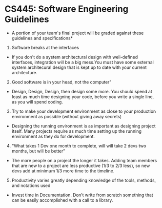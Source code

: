 
# CS445: Software Engineering Guidelines

* A portion of your team's final project will be graded against these guidelines and specifications*
  
1. Software breaks at the interfaces
  * If you don't do a system architectural design with well-defined interfaces, integration will be a big mess.You must have some external system architecural design that is kept up to date with your current architecture.

2. Good software is in your head, not the computer"
  * Design, Design, Design, then design some more. You should spend at least as much time designing your code, before you write a single line, as you will spend coding.

3. Try to make your development environment as close to your production environment as possible (without giving away secrets) 
  * Designing the running environment is as important as  designing project itself. Many projects require as much time setting up the running environment as they do for development.

4. "What takes 1 Dev one month to complete, will will take 2 devs two months, but will be better"
  * The more people on a project the longer it takes. Adding team members that are new to a project are less productive (1/3 to 2/3 less), so new devs add at minimum 1/3 more time to the timeline.

5. Productivity varies greatly depending knowledge of the tools, methods, and notations used
  * Invest time in Documentation. Don't write from scratch something that can be easily accomplished with a call to a library. 
